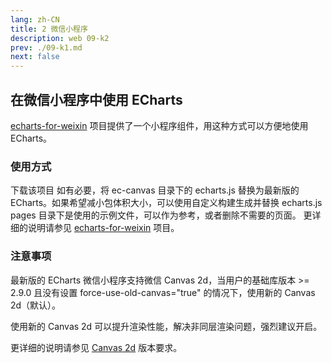 ```yaml
---
lang: zh-CN
title: 2 微信小程序
description: web 09-k2
prev: ./09-k1.md
next: false
---
```


## 在微信小程序中使用 ECharts
[echarts-for-weixin](https://github.com/ecomfe/echarts-for-weixin) 项目提供了一个小程序组件，用这种方式可以方便地使用 ECharts。

### 使用方式
下载该项目
如有必要，将 ec-canvas 目录下的 echarts.js 替换为最新版的 ECharts。如果希望减小包体积大小，可以使用自定义构建生成并替换 echarts.js
pages 目录下是使用的示例文件，可以作为参考，或者删除不需要的页面。
更详细的说明请参见 [echarts-for-weixin](https://github.com/ecomfe/echarts-for-weixin) 项目。

### 注意事项
最新版的 ECharts 微信小程序支持微信 Canvas 2d，当用户的基础库版本 >= 2.9.0 且没有设置 force-use-old-canvas="true" 的情况下，使用新的 Canvas 2d（默认）。

使用新的 Canvas 2d 可以提升渲染性能，解决非同层渲染问题，强烈建议开启。

更详细的说明请参见 [Canvas 2d](https://github.com/ecomfe/echarts-for-weixin#canvas-2d-%E7%89%88%E6%9C%AC%E8%A6%81%E6%B1%82) 版本要求。